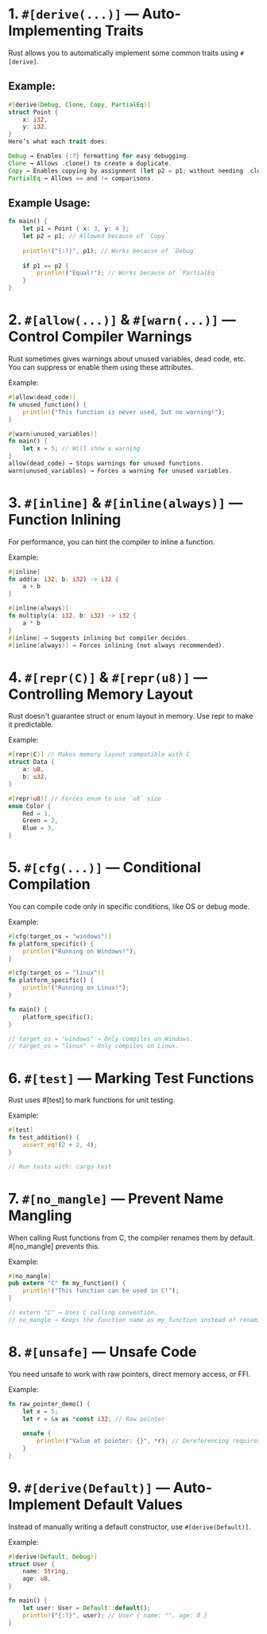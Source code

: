 # 1. `#[derive(...)]` — Auto-Implementing Traits

Rust allows you to automatically implement some common traits using `#[derive]`.

## Example:
```rust
#[derive(Debug, Clone, Copy, PartialEq)]
struct Point {
    x: i32,
    y: i32,
}
Here’s what each trait does:

Debug → Enables {:?} formatting for easy debugging.
Clone → Allows .clone() to create a duplicate.
Copy → Enables copying by assignment (let p2 = p1; without needing .clone()).
PartialEq → Allows == and != comparisons.
```

## Example Usage:
```rust
fn main() {
    let p1 = Point { x: 3, y: 4 };
    let p2 = p1; // Allowed because of `Copy`
    
    println!("{:?}", p1); // Works because of `Debug`
    
    if p1 == p2 {
        println!("Equal!"); // Works because of `PartialEq`
    }
}
```

# 2. `#[allow(...)]` & `#[warn(...)]` — Control Compiler Warnings
Rust sometimes gives warnings about unused variables, dead code, etc. You can suppress or enable them using these attributes.

Example:
```rust
#[allow(dead_code)]
fn unused_function() {
    println!("This function is never used, but no warning!");
}

#[warn(unused_variables)]
fn main() {
    let x = 5; // Will show a warning
}
allow(dead_code) → Stops warnings for unused functions.
warn(unused_variables) → Forces a warning for unused variables.
```

# 3. `#[inline]` & `#[inline(always)]` — Function Inlining
For performance, you can hint the compiler to inline a function.

Example:
```rust
#[inline]
fn add(a: i32, b: i32) -> i32 {
    a + b
}

#[inline(always)]
fn multiply(a: i32, b: i32) -> i32 {
    a * b
}
#[inline] → Suggests inlining but compiler decides.
#[inline(always)] → Forces inlining (not always recommended).
```

# 4. `#[repr(C)]` & `#[repr(u8)]` — Controlling Memory Layout
Rust doesn't guarantee struct or enum layout in memory. Use repr to make it predictable.

Example:
```rust
#[repr(C)] // Makes memory layout compatible with C
struct Data {
    a: u8,
    b: u32,
}

#[repr(u8)] // Forces enum to use `u8` size
enum Color {
    Red = 1,
    Green = 2,
    Blue = 3,
}
```

# 5. `#[cfg(...)]` — Conditional Compilation
You can compile code only in specific conditions, like OS or debug mode.

Example:
```rust
#[cfg(target_os = "windows")]
fn platform_specific() {
    println!("Running on Windows!");
}

#[cfg(target_os = "linux")]
fn platform_specific() {
    println!("Running on Linux!");
}

fn main() {
    platform_specific();
}

// target_os = "windows" → Only compiles on Windows.
// target_os = "linux" → Only compiles on Linux.
```

# 6. `#[test]` — Marking Test Functions
Rust uses #[test] to mark functions for unit testing.

Example:
```rust
#[test]
fn test_addition() {
    assert_eq!(2 + 2, 4);
}

// Run tests with: cargo test
```

# 7. `#[no_mangle]` — Prevent Name Mangling
When calling Rust functions from C, the compiler renames them by default. #[no_mangle] prevents this.

Example:
```rust
#[no_mangle]
pub extern "C" fn my_function() {
    println!("This function can be used in C!");
}

// extern "C" → Uses C calling convention.
// no_mangle → Keeps the function name as my_function instead of renaming it.
```

# 8. `#[unsafe]` — Unsafe Code
You need unsafe to work with raw pointers, direct memory access, or FFI.

Example:
```rust
fn raw_pointer_demo() {
    let x = 5;
    let r = &x as *const i32; // Raw pointer
    
    unsafe {
        println!("Value at pointer: {}", *r); // Dereferencing requires `unsafe`
    }
}
```

# 9. `#[derive(Default)]` — Auto-Implement Default Values
Instead of manually writing a default constructor, use `#[derive(Default)]`.

Example:
```rust
#[derive(Default, Debug)]
struct User {
    name: String,
    age: u8,
}

fn main() {
    let user: User = Default::default();
    println!("{:?}", user); // User { name: "", age: 0 }
}
```